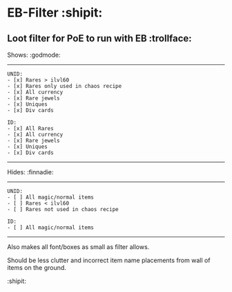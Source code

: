 # EB-Filter :shipit:
## Loot filter for PoE to run with EB :trollface:

Shows: :godmode:
_____________
```
UNID: 
- [x] Rares > ilvl60 
- [x] Rares only used in chaos recipe 
- [x] All currency 
- [x] Rare jewels 
- [x] Uniques 
- [x] Div cards

ID: 
- [x] All Rares
- [x] All currency 
- [x] Rare jewels 
- [x] Uniques 
- [x] Div cards
```
_____________


Hides: :finnadie:
_____________
```
UNID: 
- [ ] All magic/normal items 
- [ ] Rares < ilvl60 
- [ ] Rares not used in chaos recipe

ID: 
- [ ] All magic/normal items
```
_____________
Also makes all font/boxes as small as filter allows. 

Should be less clutter and incorrect item name placements from wall of items on the ground.

:shipit:
